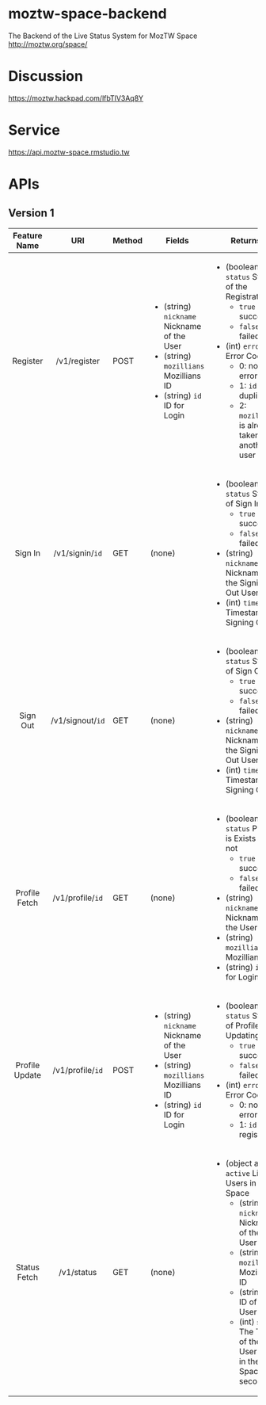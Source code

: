 # moztw-space-backend
The Backend of the Live Status System for MozTW Space http://moztw.org/space/

# Discussion
https://moztw.hackpad.com/lfbTlV3Aq8Y

# Service
https://api.moztw-space.rmstudio.tw

# APIs

## Version 1
| Feature Name | URI | Method | Fields | Returns |
|:--------------:|:-------------:|--------|--------|---------|
| Register | /v1/register | POST | <ul><li>(string) `nickname` Nickname of the User</li><li>(string) `mozillians` Mozillians ID</li><li>(string) `id` ID for Login</li></ul> | <ul><li>(boolean) `status` Status of the Registration<ul><li>`true` successful</li><li>`false` failed</li></ul></li><li>(int) `error` Error Code<ul><li>0: no errors</li><li>1: `id` is duplicated</li><li>2: `mozillians` is already taken by another user</li></ul></li></ul> |
| Sign In | /v1/signin/`id` | GET | (none) | <ul><li>(boolean) `status` Status of Sign In<ul><li>`true` successful</li><li>`false` failed</li></ul></li><li>(string) `nickname` Nickname of the Signing Out User</li><li>(int) `timestamp` Timestamp of Signing Out</li></ul> |
| Sign Out | /v1/signout/`id` | GET | (none) | <ul><li>(boolean) `status` Status of Sign Out<ul><li>`true` successful</li><li>`false` failed</li></ul></li><li>(string) `nickname` Nickname of the Signing Out User</li><li>(int) `timestamp` Timestamp of Signing Out</li></ul> |
| Profile Fetch | /v1/profile/`id` | GET | (none) | <ul><li>(boolean) `status` Profile is Exists or not<ul><li>`true` successful</li><li>`false` failed</li></ul></li><li>(string) `nickname` Nickname of the User</li><li>(string) `mozillians` Mozillians ID</li><li>(string) `id` ID for Login</li></ul> |
| Profile Update | /v1/profile/`id` | POST | <ul><li>(string) `nickname` Nickname of the User</li><li>(string) `mozillians` Mozillians ID</li><li>(string) `id` ID for Login</li></ul> | <ul><li>(boolean) `status` Status of Profile Updating<ul><li>`true` successful</li><li>`false` failed</li></ul></li><li>(int) `error` Error Code<ul><li>0: no errors</li><li>1: `id` is not registed</li></ul></li></ul> |
| Status Fetch | /v1/status | GET | (none) | <ul><li>(object array) `active` List of Users in the Space<ul><li>(string) `nickname` Nickname of the User</li><li>(string) `mozillians` Mozillians ID</li><li>(string) `id` ID of the User</li><li>(int) `stays` The Time of the User Stay in the Space in seconds</li></ul></li></ul> |

